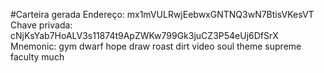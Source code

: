 #Carteira gerada
Endereço: mx1mVULRwjEebwxGNTNQ3wN7BtisVKesVT
Chave privada: cNjKsYab7HoALV3s11874t9ApZWKw799Gk3juCZ3P54eUj6DfSrX
Mnemonic: gym dwarf hope draw roast dirt video soul theme supreme faculty much